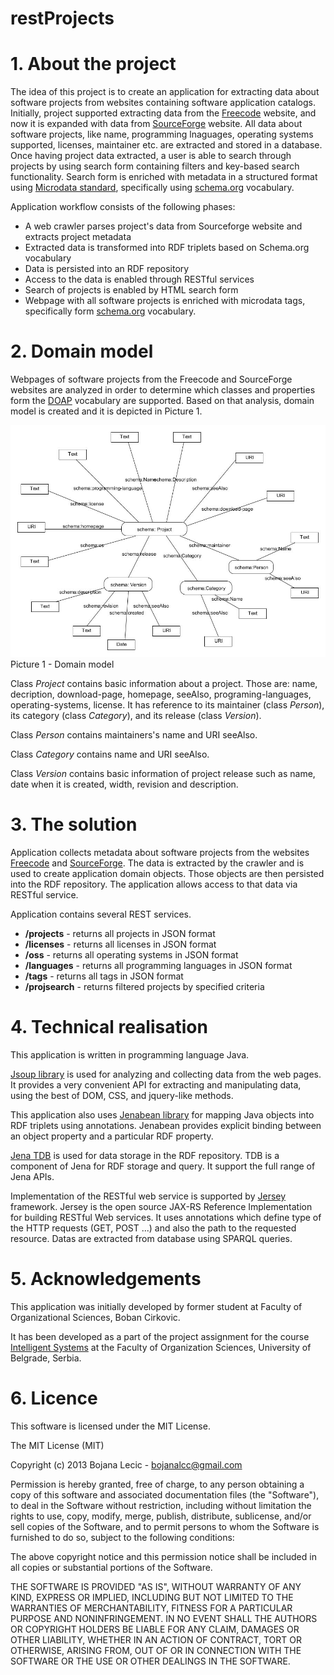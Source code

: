 restProjects
============
# 1. About the project


The idea of this project is to create an application for extracting data about software projects from websites containing software application catalogs. Initially, project supported extracting data
from the [Freecode](http://freecode.com/) website, and now it is expanded with data from [SourceForge](http://sourceforge.net) website. All data about software projects, like name, programming lnaguages, operating systems supported, licenses, maintainer etc. are extracted and stored in a database.
Once having project data extracted, a user is able to search through projects by using search form containing filters and key-based search functionality. Search form is enriched with metadata in a structured format using [Microdata standard](http://www.whatwg.org/specs/web-apps/current-work/multipage/microdata.html), specifically using [schema.org](http://schema.org) vocabulary.
 
Application workflow consists of the following phases:

* A web crawler parses project's data from Sourceforge website and extracts project metadata
* Extracted data is transformed into RDF triplets based on Schema.org vocabulary
* Data is persisted into an RDF repository
* Access to the data is enabled through RESTful services
* Search of projects is enabled by HTML search form
* Webpage with all software projects is enriched with microdata tags, specifically form [schema.org](http://schema.org) vocabulary.

# 2. Domain model

Webpages of software projects from the Freecode and SourceForge websites are analyzed in order to determine which classes and properties form the [DOAP](http://usefulinc.com/doap/) vocabulary are supported. Based on that analysis, 
domain model is created and it is depicted in Picture 1.

![Picture 1 - Domain model](rdf.jpg)
Picture 1 - Domain model

Class *Project* contains basic information about a project. Those are: name, decription, download-page, homepage, seeAlso, programing-languages, operating-systems, license. It has reference to its maintainer (class *Person*), its category (class *Category*), and its release (class *Version*).

Class *Person* contains maintainers's name and URI seeAlso.

Class *Category* contains name and URI seeAlso.

Class *Version* contains basic information of project release such as name, date when it is created, width, revision and description.


# 3. The solution

Application collects metadata about software projects from the websites [Freecode](http://freecode.com/) and [SourceForge](http://sourceforge.net). The data is extracted by the crawler and is used to create application domain objects. Those objects are then persisted into the RDF repository. 
The application allows access to that data via RESTful service.

Application contains several REST services.

* **/projects** - returns all projects in JSON format
* **/licenses** - returns all licenses in JSON format
* **/oss** - returns all operating systems in JSON format
* **/languages** - returns all programming languages in JSON format
* **/tags** - returns all tags in JSON format
* **/projsearch** - returns filtered projects by specified criteria


# 4. Technical realisation

This application is written in programming language Java.

[Jsoup library](http://jsoup.org/) is used for analyzing and collecting data from the web pages. It provides a very convenient API for extracting and manipulating data, using the best of DOM, CSS, and jquery-like methods.

This application also uses [Jenabean library](https://code.google.com/p/jenabean/) for mapping Java objects into RDF triplets using annotations. Jenabean provides explicit binding between an object property and a particular RDF property.

[Jena TDB](http://jena.apache.org/documentation/tdb/) is used for data storage in the RDF repository. TDB is a component of Jena for RDF storage and query. It support the full range of Jena APIs.

Implementation of the RESTful web service is supported by [Jersey](https://jersey.java.net/) framework. Jersey is the open source JAX-RS Reference Implementation for building RESTful Web services. It uses annotations which define type of the HTTP requests (GET, POST ...) and also the path to the requested resource. Datas are extracted from database using SPARQL queries.


# 5. Acknowledgements

This application was initially developed by former student at Faculty of Organizational Sciences, Boban Cirkovic.

It has been developed as a part of the project assignment for the course [Intelligent Systems](http://is.fon.rs/) at the Faculty of Organization Sciences, University of Belgrade, Serbia.


# 6. Licence

This software is licensed under the MIT License.

The MIT License (MIT)

Copyright (c) 2013 Bojana Lecic - bojanalcc@gmail.com

Permission is hereby granted, free of charge, to any person obtaining a copy of this software and associated documentation files (the "Software"), to deal in the Software without restriction, including without limitation the rights to use, copy, modify, merge, publish, distribute, sublicense, and/or sell copies of the Software, and to permit persons to whom the Software is furnished to do so, subject to the following conditions:

The above copyright notice and this permission notice shall be included in all copies or substantial portions of the Software.

THE SOFTWARE IS PROVIDED "AS IS", WITHOUT WARRANTY OF ANY KIND, EXPRESS OR IMPLIED, INCLUDING BUT NOT LIMITED TO THE WARRANTIES OF MERCHANTABILITY, FITNESS FOR A PARTICULAR PURPOSE AND NONINFRINGEMENT. IN NO EVENT SHALL THE AUTHORS OR COPYRIGHT HOLDERS BE LIABLE FOR ANY CLAIM, DAMAGES OR OTHER LIABILITY, WHETHER IN AN ACTION OF CONTRACT, TORT OR OTHERWISE, ARISING FROM, OUT OF OR IN CONNECTION WITH THE SOFTWARE OR THE USE OR OTHER DEALINGS IN THE SOFTWARE.
